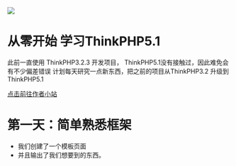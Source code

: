 ![](http://www.fakeruhe.com/Uploads/system/seo/2018-10-23/5bcf426ae096c.png) 

从零开始 学习ThinkPHP5.1  
===============
此前一直使用 ThinkPHP3.2.3 开发项目， ThinkPHP5.1没有接触过，因此难免会有不少偏差错误
计划每天研究一点新东西，把之前的项目从ThinkPHP3.2 升级到ThinkPHP5.1

[点击前往作者小站](http://www.fakeruhe.com)

# 第一天：简单熟悉框架
* 我们创建了一个模板页面
* 并且输出了我们想要到的东西。